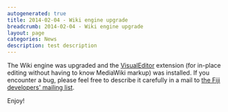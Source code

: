 ```yaml
---
autogenerated: true
title: 2014-02-04 - Wiki engine upgrade
breadcrumb: 2014-02-04 - Wiki engine upgrade
layout: page
categories: News
description: test description
---
```


The Wiki engine was upgraded and the [VisualEditor](https://www.mediawiki.org/wiki/VisualEditor) extension (for in-place editing without having to know MediaWiki markup) was installed. If you encounter a bug, please feel free to describe it carefully in a mail to [the Fiji developers' mailing list](mailto:fiji@fiji.sc).

Enjoy!



